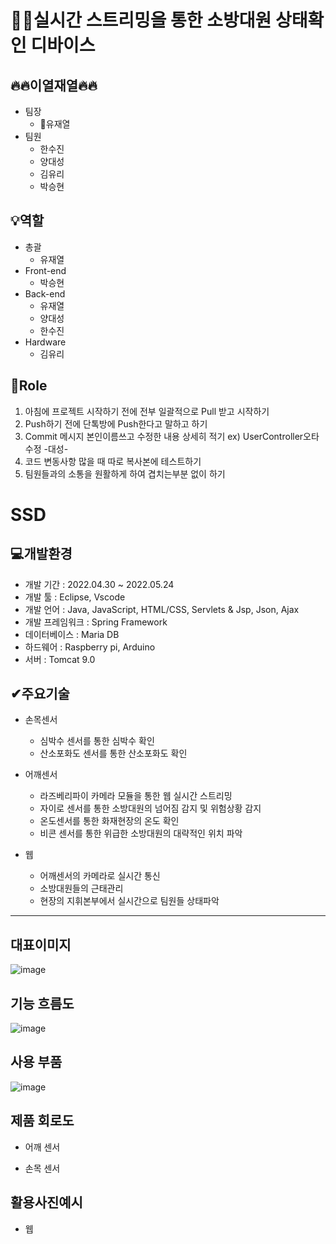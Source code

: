 👨‍🚒실시간 스트리밍을 통한 소방대원 상태확인 디바이스
==================================================

🔥🔥이열재열🔥🔥
---------------------------------------------------
  * 팀장
    * 👑유재열
  * 팀원
    * 한수진
    * 양대성
    * 김유리
    * 박승현
    
💡역할
---------------------------------------------------
  * 총괄
    * 유재열 
  * Front-end
    * 박승현
  * Back-end
    * 유재열
    * 양대성
    * 한수진
  * Hardware
    * 김유리  
    

📕Role
----------------------------------------------
1. 아침에 프로젝트 시작하기 전에 전부 일괄적으로 Pull 받고 시작하기
2. Push하기 전에 단톡방에 Push한다고 말하고 하기
3. Commit 메시지 본인이름쓰고 수정한 내용 상세히 적기
  ex) UserController오타 수정 -대성-
4. 코드 변동사항 많을 때 따로 복사본에 테스트하기
5. 팀원들과의 소통을 원활하게 하여 겹치는부분 없이 하기

SSD
===========================================
💻개발환경
-------------------------------------------
* 개발 기간 : 2022.04.30 ~ 2022.05.24
* 개발 툴 : Eclipse, Vscode
* 개발 언어 : Java, JavaScript, HTML/CSS, Servlets & Jsp, Json, Ajax
* 개발 프레임워크 : Spring Framework
* 데이터베이스 : Maria DB
* 하드웨어 : Raspberry pi, Arduino
* 서버 : Tomcat 9.0

✔주요기술
--------------------------------------------
* 손목센서
  * 심박수 센서를 통한 심박수 확인
  * 산소포화도 센서를 통한 산소포화도 확인
 
* 어깨센서
  * 라즈베리파이 카메라 모듈을 통한 웹 실시간 스트리밍
  * 자이로 센서를 통한 소방대원의 넘어짐 감지 및 위험상황 감지
  * 온도센서를 통한 화재현장의 온도 확인
  * 비콘 센서를 통한 위급한 소방대원의 대략적인 위치 파악

* 웹
  * 어깨센서의 카메라로 실시간 통신
  * 소방대원들의 근태관리
  * 현장의 지휘본부에서 실시간으로 팀원들 상태파악
---------------------------------------------------
## 대표이미지
![image](https://user-images.githubusercontent.com/97678826/173374078-b2b1188e-6697-48ea-af2e-4750931f70cb.png)

## 기능 흐름도
![image](https://user-images.githubusercontent.com/97678826/173374901-82a7f3dc-37a0-49bb-9836-d2c4ed9ae9cf.png)

## 사용 부품
![image](https://user-images.githubusercontent.com/97678826/173375252-34a31414-759e-444f-871b-24fedab686f8.png)

## 제품 회로도
* 어깨 센서

* 손목 센서

## 활용사진예시
* 웹

